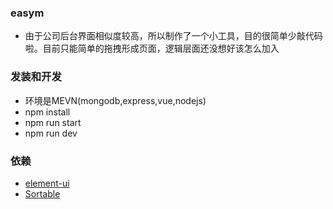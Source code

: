 ### easym

- 由于公司后台界面相似度较高，所以制作了一个小工具，目的很简单少敲代码啦。目前只能简单的拖拽形成页面，逻辑层面还没想好该怎么加入

### 发装和开发

- 环境是MEVN(mongodb,express,vue,nodejs)
- npm install
- npm run start
- npm run dev

### 依赖

- [element-ui](http://element-cn.eleme.io/#/zh-CN)
- [Sortable](https://github.com/RubaXa/Sortable)
